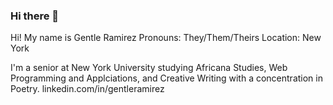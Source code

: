 ### Hi there 👋

<!--
**ramirezg-web/ramirezg-web** is a ✨ _special_ ✨ repository because its `README.md` (this file) appears on your GitHub profile.

Here are some ideas to get you started:

- 🔭 I’m currently working on ...
- 🌱 I’m currently learning ...
- 👯 I’m looking to collaborate on ...
- 🤔 I’m looking for help with ...
- 💬 Ask me about ...
- 📫 How to reach me: ...
- 😄 Pronouns: ...
- ⚡ Fun fact: ...
-->
Hi! My name is Gentle Ramirez
Pronouns: They/Them/Theirs
Location: New York 

I'm a senior at New York University studying Africana Studies, Web Programming and Applciations, and Creative Writing with a concentration in Poetry. 
linkedin.com/in/gentleramirez
